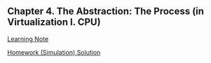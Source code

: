 ## Chapter 4. The Abstraction: The Process (in Virtualization I. CPU)

[Learning Note](./note/README.md)

[Homework (Simulation) Solution](./homework/simulation/README.md)
